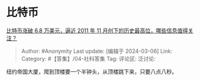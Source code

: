 # 比特币
[比特币涨破 6.8 万美元，逼近 2011 年 11 月创下的历史最高位，哪些信息值得关注？](https://www.zhihu.com/question/647111632/answer/3420056830)

> Author: #Anonymity
> Last update: [编辑于 2024-03-06]
> Link:
> Category: #【答集】/04-社科答集 
> Tag: 
> 评论区:
> 泛讨论:

纽约帝国大厦，爬到顶楼要一个半钟头，从顶楼跳下来，只要八点八秒。